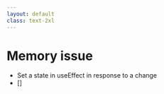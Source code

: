 ```yaml
---
layout: default
class: text-2xl
---
```


# Memory issue

- Set a state in useEffect in response to a change
- []